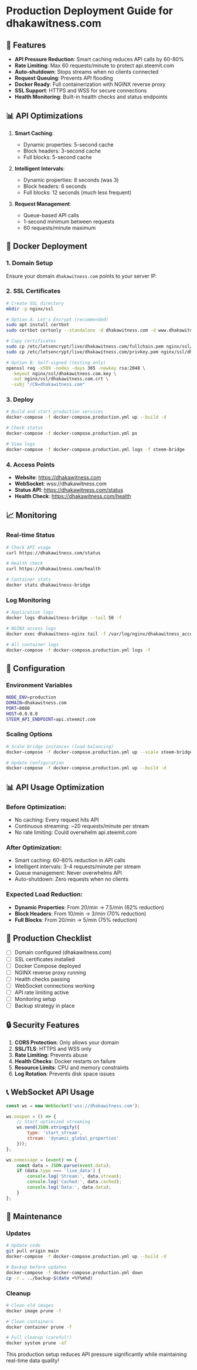 # Production Deployment Guide for dhakawitness.com

## 🚀 Features
- **API Pressure Reduction**: Smart caching reduces API calls by 60-80%
- **Rate Limiting**: Max 60 requests/minute to protect api.steemit.com
- **Auto-shutdown**: Stops streams when no clients connected
- **Request Queuing**: Prevents API flooding
- **Docker Ready**: Full containerization with NGINX reverse proxy
- **SSL Support**: HTTPS and WSS for secure connections
- **Health Monitoring**: Built-in health checks and status endpoints

## 📊 API Optimizations
1. **Smart Caching**: 
   - Dynamic properties: 5-second cache
   - Block headers: 3-second cache
   - Full blocks: 5-second cache

2. **Intelligent Intervals**:
   - Dynamic properties: 8 seconds (was 3)
   - Block headers: 6 seconds  
   - Full blocks: 12 seconds (much less frequent)

3. **Request Management**:
   - Queue-based API calls
   - 1-second minimum between requests
   - 60 requests/minute maximum

## 🐳 Docker Deployment

### 1. Domain Setup
Ensure your domain `dhakawitness.com` points to your server IP.

### 2. SSL Certificates
```bash
# Create SSL directory
mkdir -p nginx/ssl

# Option A: Let's Encrypt (recommended)
sudo apt install certbot
sudo certbot certonly --standalone -d dhakawitness.com -d www.dhakawitness.com

# Copy certificates
sudo cp /etc/letsencrypt/live/dhakawitness.com/fullchain.pem nginx/ssl/dhakawitness.com.crt
sudo cp /etc/letsencrypt/live/dhakawitness.com/privkey.pem nginx/ssl/dhakawitness.com.key

# Option B: Self-signed (testing only)
openssl req -x509 -nodes -days 365 -newkey rsa:2048 \
  -keyout nginx/ssl/dhakawitness.com.key \
  -out nginx/ssl/dhakawitness.com.crt \
  -subj "/CN=dhakawitness.com"
```

### 3. Deploy
```bash
# Build and start production services
docker-compose -f docker-compose.production.yml up --build -d

# Check status
docker-compose -f docker-compose.production.yml ps

# View logs
docker-compose -f docker-compose.production.yml logs -f steem-bridge
```

### 4. Access Points
- **Website**: https://dhakawitness.com
- **WebSocket**: wss://dhakawitness.com  
- **Status API**: https://dhakawitness.com/status
- **Health Check**: https://dhakawitness.com/health

## 📈 Monitoring

### Real-time Status
```bash
# Check API usage
curl https://dhakawitness.com/status

# Health check
curl https://dhakawitness.com/health

# Container stats
docker stats dhakawitness-bridge
```

### Log Monitoring
```bash
# Application logs
docker logs dhakawitness-bridge --tail 50 -f

# NGINX access logs
docker exec dhakawitness-nginx tail -f /var/log/nginx/dhakawitness_access.log

# All container logs
docker-compose -f docker-compose.production.yml logs -f
```

## 🔧 Configuration

### Environment Variables
```bash
NODE_ENV=production
DOMAIN=dhakawitness.com
PORT=8080
HOST=0.0.0.0
STEEM_API_ENDPOINT=api.steemit.com
```

### Scaling Options
```bash
# Scale bridge instances (load balancing)
docker-compose -f docker-compose.production.yml up --scale steem-bridge=3 -d

# Update configuration
docker-compose -f docker-compose.production.yml up --build -d
```

## 📊 API Usage Optimization

### Before Optimization:
- No caching: Every request hits API
- Continuous streaming: ~20 requests/minute per stream
- No rate limiting: Could overwhelm api.steemit.com

### After Optimization:
- Smart caching: 60-80% reduction in API calls
- Intelligent intervals: 3-4 requests/minute per stream
- Queue management: Never overwhelms API
- Auto-shutdown: Zero requests when no clients

### Expected Load Reduction:
- **Dynamic Properties**: From 20/min → 7.5/min (62% reduction)
- **Block Headers**: From 10/min → 3/min (70% reduction)  
- **Full Blocks**: From 20/min → 5/min (75% reduction)

## 🚀 Production Checklist

- [ ] Domain configured (dhakawitness.com)
- [ ] SSL certificates installed
- [ ] Docker Compose deployed
- [ ] NGINX reverse proxy running
- [ ] Health checks passing
- [ ] WebSocket connections working
- [ ] API rate limiting active
- [ ] Monitoring setup
- [ ] Backup strategy in place

## 🔒 Security Features

1. **CORS Protection**: Only allows your domain
2. **SSL/TLS**: HTTPS and WSS only
3. **Rate Limiting**: Prevents abuse
4. **Health Checks**: Docker restarts on failure
5. **Resource Limits**: CPU and memory constraints
6. **Log Rotation**: Prevents disk space issues

## 📞 WebSocket API Usage

```javascript
const ws = new WebSocket('wss://dhakawitness.com');

ws.onopen = () => {
    // Start optimized streaming
    ws.send(JSON.stringify({
        type: 'start_stream',
        stream: 'dynamic_global_properties'
    }));
};

ws.onmessage = (event) => {
    const data = JSON.parse(event.data);
    if (data.type === 'live_data') {
        console.log('Stream:', data.stream);
        console.log('Cached:', data.cached);
        console.log('Data:', data.data);
    }
};
```

## 🔄 Maintenance

### Updates
```bash
# Update code
git pull origin main
docker-compose -f docker-compose.production.yml up --build -d

# Backup before updates
docker-compose -f docker-compose.production.yml down
cp -r . ../backup-$(date +%Y%m%d)
```

### Cleanup
```bash
# Clean old images
docker image prune -f

# Clean containers
docker container prune -f

# Full cleanup (careful!)
docker system prune -af
```

This production setup reduces API pressure significantly while maintaining real-time data quality!